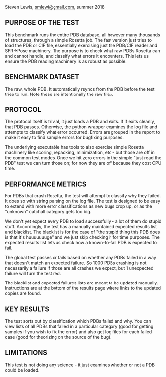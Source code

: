 Steven Lewis, smlewi@gmail.com, summer 2018

## PURPOSE OF THE TEST
This benchmark runs the entire PDB database, all however many thousands of structures, through a simple Rosetta job.  The fast version just tries to load the PDB or CIF file, essentially exercising just the PDB/CIF reader and SFR->Pose machinery.  The purpose is to check what raw PDBs Rosetta can and cannot handle, and classify what errors it encounters.  This lets us ensure the PDB reading machinery is as robust as possible.

## BENCHMARK DATASET
The raw, whole PDB.  It automatically rsyncs from the PDB before the test tries to run.  Note these are intentionally the raw files.

## PROTOCOL
The protocol itself is trivial, it just loads a PDB and exits.  If if exits cleanly, that PDB passes.  Otherwise, the python wrapper examines the log file and attempts to classify what error occurred.  Errors are grouped in the report to make it easy to find sample errors for bugfixing purposes.

The underlying executable has tools to also exercise simple Rosetta machinery like scoring, repacking, minimization, etc - but those are off in the common test modes.  Once we hit zero errors in the simple "just read the PDB" test we can turn those on; for now they are off because they cost CPU time.

## PERFORMANCE METRICS
For PDBs that crash Rosetta, the test will attempt to classify why they failed.  It does so with string parsing on the log file.  The test is designed to be easy to extend with more error classifications as new bugs crop up, or as the "unknown" catchall category gets too big.

We don't yet expect every PDB to load successfully - a lot of them do stupid stuff.  Accordingly, the test has a manually maintained expected results list and blacklist.  The blacklist is for the case of "the stupid thing this PDB does is that it's huuuuuuuge" and we just skip checking it for time purposes.  The expected results list lets us check how a known-to-fail PDB is expected to fail.

The global test passes or fails based on whether any PDBs failed in a way that doesn't match an expected failure.  So 1000 PDBs crashing is not necessarily a failure if those are all crashes we expect, but 1 unexpected failure will turn the test red.

The blacklist and expected failures lists are meant to be updated manually.  Instructions are at the bottom of the results page where links to the updated copies are found.

## KEY RESULTS
The test sorts out by classification which PDBs failed and why.  You can view lists of all PDBs that failed in a particular category (good for getting samples if you wish to fix the error) and also get log files for each failed case (good for theorizing on the source of the bug).

## LIMITATIONS
This test is not doing any science - it just examines whether or not a PDB could be loaded.
